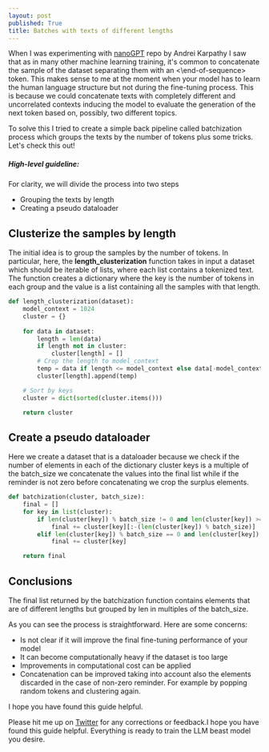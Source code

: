 ```yaml
---
layout: post
published: True
title: Batches with texts of different lengths
---
```


When I was experimenting with [nanoGPT]() repo by Andrei Karpathy I saw that as in many other machine learning training, it's common to concatenate the sample of the dataset separating them with an <\end-of-sequence> token. This makes sense to me at the moment when your model has to learn the human language structure but not during the fine-tuning process. This is because we could concatenate texts with completely different and uncorrelated contexts inducing the model to evaluate the generation of the next token based on, possibly, two different topics.

To solve this I tried to create a simple back pipeline called batchization process which groups the texts by the number of tokens plus some tricks.
Let's check this out!

##### High-level guideline:
For clarity, we will divide the process into two steps
- Grouping the texts by length
- Creating a pseudo dataloader

<!--more-->

## Clusterize the samples by length

The initial idea is to group the samples by the number of tokens.
In particular, here, the __length_clusterization__ function takes in input a dataset which should be iterable of lists, where each list contains a tokenized text.
The function creates a dictionary where the key is the number of tokens in each group and the value is a list containing all the samples with that length.

```python
def length_clusterization(dataset):
    model_context = 1024
    cluster = {}
    
    for data in dataset:
        length = len(data)
        if length not in cluster:
            cluster[length] = []
        # Crop the length to model_context
        temp = data if length <= model_context else data[-model_context:]
        cluster[length].append(temp)

    # Sort by keys
    cluster = dict(sorted(cluster.items()))

    return cluster
```

## Create a pseudo dataloader

Here we create a dataset that is a dataloader because we check if the number of elements in each of the dictionary cluster keys is a multiple of the batch_size
we concatenate the values into the final list while if the reminder is not zero before concatenating we crop the surplus elements.

```python
def batchization(cluster, batch_size):
    final = []
    for key in list(cluster):
        if len(cluster[key]) % batch_size != 0 and len(cluster[key]) >= batch_size:
            final += cluster[key][:-(len(cluster[key]) % batch_size)]
        elif len(cluster[key]) % batch_size == 0 and len(cluster[key]) >= batch_size:
            final += cluster[key]

    return final
```

## Conclusions
The final list returned by the batchization function contains elements that are of different lengths but grouped by len in multiples of the batch_size.

As you can see the process is straightforward.
Here are some concerns:
- Is not clear if it will improve the final fine-tuning performance of your model
- It can become computationally heavy if the dataset is too large
- Improvements in computational cost can be applied
- Concatenation can be improved taking into account also the elements discarded in the case of non-zero reminder. For example by popping random tokens and clustering again.

I hope you have found this guide helpful. 

Please hit me up on <a href="https://twitter.com/Valeman100">Twitter</a> for any corrections or feedback.I hope you have found this guide helpful. 
Everything is ready to train the LLM beast model you desire.